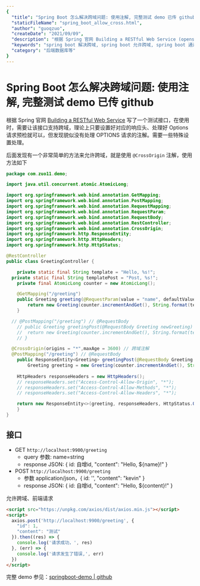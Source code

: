 ```yaml
---
{
  "title": "Spring Boot 怎么解决跨域问题: 使用注解, 完整测试 demo 已传 github",
  "staticFileName": "spring_boot_allow_cross.html",
  "author": "guoqzuo",
  "createDate": "2021/09/09",
  "description": "根据 Spring 官网 Building a RESTful Web Service (opens new window) 写了一个测试接口，在使用时，需要让该接口支持跨域，理论上只要设置好对应的响应头、处理好 Options 请求预检就可以，但发现貌似没有处理 OPTIONS 请求的注解。需要一些特殊设置处理。后面发现有一个非常简单的方法来允许跨域，就是使用 @CrossOrigin 注解，使用方法如下",
  "keywords": "spring boot 解决跨域, spring boot 允许跨域, spring boot 通过注解允许跨域",
  "category": "后端数据库等"
}
---
```

# Spring Boot 怎么解决跨域问题: 使用注解, 完整测试 demo 已传 github

根据 Spring 官网 [Building a RESTful Web Service](https://spring.io/guides/gs/rest-service/) 写了一个测试接口，在使用时，需要让该接口支持跨域，理论上只要设置好对应的响应头、处理好 Options 请求预检就可以，但发现貌似没有处理 OPTIONS 请求的注解。需要一些特殊设置处理。

后面发现有一个非常简单的方法来允许跨域，就是使用  `@CrossOrigin` 注解，使用方法如下

```java
package com.zuo11.demo;

import java.util.concurrent.atomic.AtomicLong;

import org.springframework.web.bind.annotation.GetMapping;
import org.springframework.web.bind.annotation.PostMapping;
import org.springframework.web.bind.annotation.RequestMapping;
import org.springframework.web.bind.annotation.RequestParam;
import org.springframework.web.bind.annotation.RequestBody;
import org.springframework.web.bind.annotation.RestController;
import org.springframework.web.bind.annotation.CrossOrigin;
import org.springframework.http.ResponseEntity;
import org.springframework.http.HttpHeaders;
import org.springframework.http.HttpStatus;

@RestController
public class GreetingController {

	private static final String template = "Hello, %s!";
  private static final String templatePost = "Post, %s!";
	private final AtomicLong counter = new AtomicLong();

	@GetMapping("/greeting")
	public Greeting greeting(@RequestParam(value = "name", defaultValue = "World") String name) {
		return new Greeting(counter.incrementAndGet(), String.format(template, name));
	} 

  // @PostMapping("/greeting") // @RequestBody 
	// public Greeting greetingPost(@RequestBody Greeting newGreeting) {
	// 	return new Greeting(counter.incrementAndGet(), String.format(templatePost, newGreeting.getContent()));
	// }

  @CrossOrigin(origins = "*",maxAge = 3600) // 跨域注解
  @PostMapping("/greeting") // @RequestBody 
	public ResponseEntity<Greeting> greetingPost(@RequestBody Greeting newGreeting) {
		Greeting greeting = new Greeting(counter.incrementAndGet(), String.format(templatePost, newGreeting.getContent()));
    
    HttpHeaders responseHeaders = new HttpHeaders();
    // responseHeaders.set("Access-Control-Allow-Origin", "*");
    // responseHeaders.set("Access-Control-Allow-Methods", "*");
    // responseHeaders.set("Access-Control-Allow-Headers", "*");

    return new ResponseEntity<>(greeting, responseHeaders, HttpStatus.OK);
	}
}
```

## 接口
- GET `http://localhost:9900/greeting`
  - query 参数: name=string
  - response JSON: { id: 自增id,  "content": "Hello, ${name}!" }
- POST `http://localhost:9900/greeting`
  - 参数 application/json，{ id: '',  "content": "kevin" }
  - response JSON: { id: 自增id,  "content": "Hello, ${content}!" }

允许跨域、前端请求
```html
<script src="https://unpkg.com/axios/dist/axios.min.js"></script>
<script>
  axios.post('http://localhost:9900/greeting', {
    "id": 1,
    "content": "测试"
  }).then((res) => {
    console.log('请求成功，', res)
  }, (err) => {
    console.log('请求发生了错误,', err)
  })
</script>
```

完整 demo 参见：[springboot-demo | github](https://github.com/zuoxiaobai/springboot-demo)
